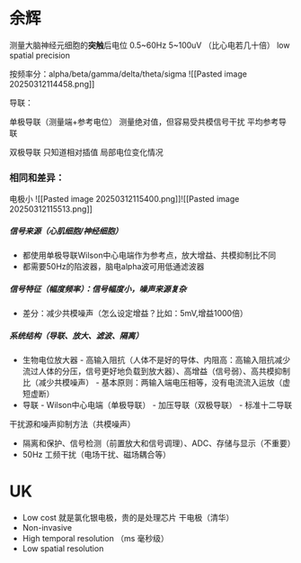 
# 余辉

测量大脑神经元细胞的**突触**后电位
0.5~60Hz
5~100uV （比心电若几十倍）
low spatial precision

按频率分：alpha/beta/gamma/delta/theta/sigma
![[Pasted image 20250312114458.png]]

导联：

单极导联（测量端+参考电位）
	测量绝对值，但容易受共模信号干扰
	平均参考导联

双极导联
	只知道相对插值
	局部电位变化情况


### 相同和差异：

电极小
![[Pasted image 20250312115400.png]]![[Pasted image 20250312115513.png]]

##### 信号来源（心肌细胞/神经细胞）
 
 - 都使用单极导联Wilson中心电端作为参考点，放大增益、共模抑制比不同
 - 都需要50Hz的陷波器，脑电alpha波可用低通滤波器


##### 信号特征（幅度频率）：信号幅度小，噪声来源复杂
- 差分：减少共模噪声（怎么设定增益？比如：5mV,增益1000倍）

##### 系统结构（导联、放大、滤波、隔离）
- 生物电位放大器
		- 高输入阻抗（人体不是好的导体、内阻高：高输入阻抗减少流过人体的分压，信号更好地负载到放大器）、高增益（信号弱）、高共模抑制比（减少共模噪声）
		- 基本原则：两输入端电压相等，没有电流流入运放（虚短虚断）
- 导联
		- Wilson中心电端（单极导联）
		- 加压导联（双极导联）
		- 标准十二导联

干扰源和噪声抑制方法（共模噪声）
- 隔离和保护、信号检测（前置放大和信号调理）、ADC、存储与显示（不重要）
- 50Hz 工频干扰（电场干扰、磁场耦合等）



# UK



- Low cost
	就是氯化银电极，贵的是处理芯片
	干电极（清华）
- Non-invasive
- High temporal resolution （ms 毫秒级）
- Low spatial resolution